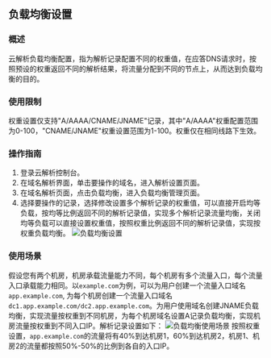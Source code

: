 ## **负载均衡设置**

### 概述
云解析负载均衡配置，指为解析记录配置不同的权重值，在应答DNS请求时，按照预设的权重返回不同的解析结果，将流量分配到不同的节点上，从而达到负载均衡的目的。

### 使用限制
权重设置仅支持"A/AAAA/CNAME/JNAME"记录，其中"A/AAAA"权重配置范围为0-100，"CNAME/JNAME"权重设置范围为1-100。权重仅在相同线路下生效。

### 操作指南
1. 登录云解析控制台。
2. 在域名解析界面，单击要操作的域名，进入解析设置页面。
3. 在域名解析页面，点击负载均衡，进入负载均衡管理页面。
4. 选择要操作的记录，选择修改设置多个解析记录的权重值，可以直接开启均等负载，按均等比例返回不同的解析记录值，实现多个解析记录流量均衡，关闭均等负载可以直接设置权重值，按照权重比例返回不同的解析记录值，实现按权重负载均衡。
![负载均衡设置](../../../../../image/dns-img/weight-set.jpg)

### 使用场景
假设您有两个机房，机房承载流量能力不同，每个机房有多个流量入口，每个流量入口承载能力相同。以`example.com`为例，可以为用户创建一个流量入口域名`app.example.com`, 为每个机房创建一个流量入口域名 `dc1.app.example.com/dc2.app.example.com`。为用户使用域名创建JNAME负载均衡，实现流量按权重到不同机房，为每个机房域名设置A记录负载均衡，实现机房流量按权重到不同入口IP。解析记录设置如下：
![负载均衡使用场景](../../../../../image/dns-img/multi-load-balance.jpg)
按照权重设置，`app.example.com`的流量将有40%到达机房1，60%到达机房2，机房1、机房2的流量都按照50%-50%的比例到各自的入口IP。
